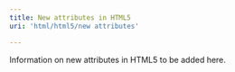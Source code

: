 ```yaml
---
title: New attributes in HTML5
uri: 'html/html5/new attributes'

---
```

Information on new attributes in HTML5 to be added here.
